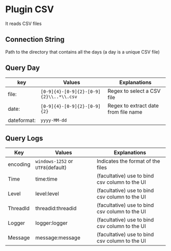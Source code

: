 # Plugin CSV

It reads CSV files

## Connection String
Path to the directory that contains all the days (a day is a unique CSV file)

## Query Day
| key         | Values                                  | Explanations                         |
| ----------- | --------------------------------------- | ------------------------------------ |
| file:       | `[0-9]{4}-[0-9]{2}-[0-9]{2}\\..*\\.csv` | Regex to select a CSV file           |
| date:       | `[0-9]{4}-[0-9]{2}-[0-9]{2}`            | Regex to extract date from file name |
| dateformat: | `yyyy-MM-dd`                            |                                      |

## Query Logs
| Key      | Values                            | Explanations                                   |
| -------- | --------------------------------- | ---------------------------------------------- |
| encoding | `windows-1252` or `UTF8`(default) | Indicates the format of the files              |
| Time     | time:time                         | (facultative) use to bind csv column to the UI |
| Level    | level:level                       | (facultative) use to bind csv column to the UI |
| ThreadId | threadid:threadid                 | (facultative) use to bind csv column to the UI |
| Logger   | logger:logger                     | (facultative) use to bind csv column to the UI |
| Message  | message:message                   | (facultative) use to bind csv column to the UI |
